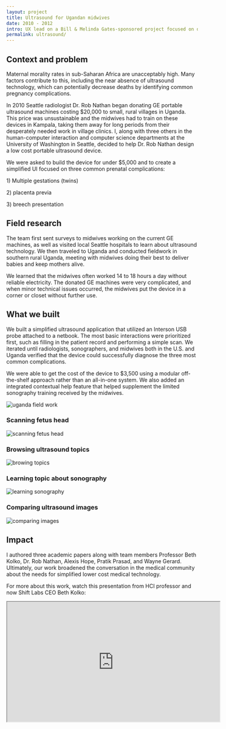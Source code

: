 ```yaml
---
layout: project
title: Ultrasound for Ugandan midwives
date: 2010 - 2012
intro: UX lead on a Bill & Melinda Gates-sponsored project focused on designing a low-cost ultrasound device for midwives in developing regions, specifically for women working in rural environments.
permalink: ultrasound/
---
```


<div class="page-content"></div>

 <div class="page-content-alternative">
  <div class="wrapper">
    <div class="grid-display">
      <div class="row projectBody">
       <div class="col-2">
       </div>
       <div class="col-8">
       	<h2 class="projectTitle">Context and problem</h2>
        <p>Maternal morality rates in sub-Saharan Africa are unacceptably high. Many factors contribute to this, including the near absence of ultrasound technology, which can potentially decrease deaths by identifying common pregnancy complications.</p>
        <p>In 2010 Seattle radiologist Dr. Rob Nathan began donating GE portable ultrasound machines costing $20,000 to small, rural villages in Uganda. This price was unsustainable and the midwives had to train on these devices in Kampala, taking them away for long periods from their desperately needed work in village clinics. I, along with three others in the human-computer interaction and computer science departments at the University of Washington in Seattle, decided to help Dr. Rob Nathan design a low cost portable ultrasound device.</p>
        <p>We were asked to build the device for under $5,000 and to create a simplified UI focused on three common prenatal complications:</p>
        <p>1) Multiple gestations (twins)</p>
        <p>2) placenta previa</p>
        <p>3) breech presentation</p>
    	</div>
      </div>
    </div>

  </div>
</div>


<div class="page-content">

  <div class="wrapper">
    <div class="grid-display">
      <div class="row">
       <div class="col-2">
       </div>
       <div class="col-8">
       	<h2 class="projectTitle">Field research</h2>
        <p>The team first sent surveys to midwives working on the current GE machines, as well as visited local Seattle hospitals to learn about ultrasound technology. We then traveled to Uganda and conducted fieldwork in southern rural Uganda, meeting with midwives doing their best to deliver babies and keep mothers alive.</p>
        <p>We learned that the midwives often worked 14 to 18 hours a day without reliable electricity. The donated GE machines were very complicated, and when minor technical issues occurred, the midwives put the device in a corner or closet without further use.</p>
      </div>
    </div>
  </div>

</div>
</div>



<div class="page-content-alternative">
  <div class="wrapper">
    <div class="grid-display">
      <div class="row projectBody">
       <div class="col-2">
       </div>
       <div class="col-8">
       	<h2 class="projectTitle">What we built</h2>
        <p>We built a simplified ultrasound application that utilized an Interson USB probe attached to a netbook. The most basic interactions were prioritized first, such as filling in the patient record and performing a simple scan. We iterated until radiologists, sonographers, and midwives both in the U.S. and Uganda verified that the device could successfully diagnose the three most common complications.</p>
        <p>We were able to get the cost of the device to $3,500 using a modular off-the-shelf approach rather than an all-in-one system. We also added an integrated contextual help feature that helped supplement the limited sonography training received by the midwives.</p>
        <img class="projectImage" src="../assets/images/midwifeFieldworkUganda.jpg" alt="uganda field work">
        <h3 class="projectImage">Scanning fetus head</h3>
        <img src="../assets/images/ultrasound11.png" alt="scanning fetus head">
        <h3 class="projectImage">Browsing ultrasound topics</h3>
        <img src="../assets/images/ultrasound2.png" alt="browing topics">
        <h3 class="projectImage">Learning topic about sonography</h3>
        <img src="../assets/images/ultrasound12.png" alt="learning sonography">
        <h3 class="projectImage">Comparing ultrasound images</h3>
        <img src="../assets/images/ultrasound13.png" alt="comparing images">
      </div>
    </div>
  
  </div>

</div>
</div>


<div class="page-content">

  <div class="wrapper">
    <div class="grid-display">
      <div class="row">
       <div class="col-2">
       </div>
       <div class="col-8">
        <h2 class="projectTitle">Impact</h2>
        <p>
        I authored three academic papers along with team members Professor Beth Kolko, Dr. Rob Nathan, Alexis Hope, Pratik Prasad, and Wayne Gerard. Ultimately, our work broadened the conversation in the medical community about the needs for simplified lower cost medical technology.</p>
        <p>For more about this work, watch this presentation from HCI professor and now Shift Labs CEO Beth Kolko:</p>
        <div class="video-container"><iframe width="560" height="315" src="https://www.youtube.com/embed/1HqZXMXrJsg" allow="autoplay; encrypted-media" allowfullscreen></iframe></div>
      </div>
    </div>
  </div>

</div>
</div>


